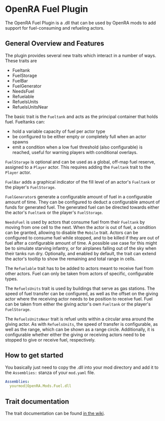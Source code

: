 # OpenRA Fuel Plugin
The OpenRA Fuel Plugin is a .dll that can be used by OpenRA mods to add support for fuel-consuming and refueling actors.

## General Overview and Features
The plugin provides several new traits which interact in a number of ways. These traits are
* Fueltank
* FuelStorage
* FuelBar
* FuelGenerator
* NeedsFuel
* Refuelable
* RefuelsUnits
* RefuelsUnitsNear

The basic trait is the `Fueltank` and acts as the principal container that holds fuel. Fueltanks can:
* hold a variable capacity of fuel per actor type
* be configured to be either empty or completely full when an actor spawns
* emit a condition when a low fuel threshold (also configurable) is reached, useful for warning players with conditional overlays.

`FuelStorage` is optional and can be used as a global, off-map fuel reserve, assigned to a `Player` actor.  This requires adding the `Fueltank` trait to the `Player` actor.

`FuelBar` adds a graphical indicator of the fill level of an actor's `Fueltank` or the player's `FuelStorage`.

`FuelGenerator`s generate a configurable amount of fuel in a configurable amount of time. They can be configured to deduct a configurable amount of funds for generated fuel.  The generated fuel can be directed towards either the actor's `Fueltank` or the player's `FuelStorage`.

`NeedsFuel` is used by actors that consume fuel from their `Fueltank` by moving from one cell to the next. When the actor is out of fuel, a condition can be granted, allowing to disable the `Mobile` trait. Actors can be configured to consume fuel while stopped, and to be killed if they are out of fuel after a configurable amount of time. A possible use case for this might be to simulate starving infantry, or for airplanes falling out of the sky when their tanks run dry. Optionally, and enabled by default, the trait can extend the actor's tooltip to show the remaining and total range in cells.

The `Refuelable` trait has to be added to actors meant to receive fuel from other actors. Fuel can only be taken from actors of specific, configurable types.

The `RefuelsUnits` trait is used by buildings that serve as gas stations. The speed of fuel transfer can be configured, as well as the offset on the giving actor where the receiving actor needs to be position to receive fuel. Fuel can be taken from either the giving actor's own `Fueltank` or the player's `FuelStorage`.

The `RefuelsUnitsNear` trait is refuel units within a circular area around the giving actor. As with `RefuelsUnits`, the speed of transfer is configurable, as well as the range, which can be shown as a range circle. Additionally, it is configurable whether either the giving or receiving actors need to be stopped to give or receive fuel, respectively.


## How to get started
You basically just need to copy the .dll into your mod directory and add it to the `Assemblies:` stanza of your `mod.yaml` file.

``` yaml
Assemblies:
  yourmod|OpenRA.Mods.Fuel.dll
```

## Trait documentation
The trait documentation can be found [in the wiki](https://github.com/obrakmann/openra-fuel/wiki/Traits).

